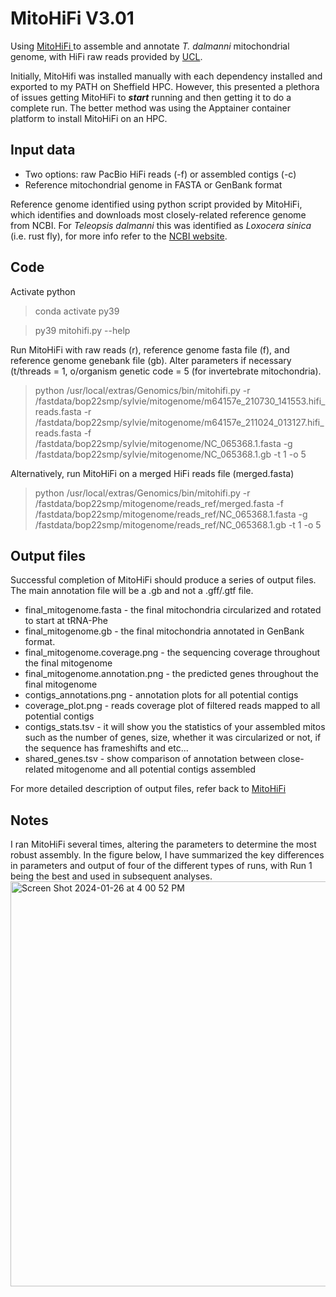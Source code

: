 # **MitoHiFi V3.01**

Using [MitoHiFi ](https://github.com/marcelauliano/MitoHiFi) to assemble and annotate  _T. dalmanni_ mitochondrial genome, with HiFi raw reads provided by [UCL](https://www.ucl.ac.uk/~ucbhpom/).

Initially, MitoHifi was installed manually with each dependency installed and exported to my PATH on Sheffield HPC. However, this presented a plethora of issues getting MitoHiFi to ***start*** running and then getting it to do a complete run. The better method was using the Apptainer container platform to install MitoHiFi on an HPC.

## Input data

- Two options: raw PacBio HiFi reads (-f) or assembled contigs (-c)
- Reference mitochondrial genome in FASTA or GenBank format

Reference genome identified using python script provided by MitoHiFi, which identifies and downloads most closely-related reference genome from NCBI. For *Teleopsis dalmanni* this was identified as *Loxocera sinica* (i.e. rust fly), for more info refer to the [NCBI website](https://www.ncbi.nlm.nih.gov/nuccore/NC_065368.1).

## Code

Activate python
> conda activate py39

> py39 mitohifi.py --help

Run MitoHiFi with raw reads (r), reference genome fasta file (f), and reference genome genebank file (gb).
Alter parameters if necessary (t/threads = 1, o/organism genetic code = 5 (for invertebrate mitochondria).
> python /usr/local/extras/Genomics/bin/mitohifi.py -r /fastdata/bop22smp/sylvie/mitogenome/m64157e_210730_141553.hifi_reads.fasta -r /fastdata/bop22smp/sylvie/mitogenome/m64157e_211024_013127.hifi_reads.fasta -f /fastdata/bop22smp/sylvie/mitogenome/NC_065368.1.fasta -g /fastdata/bop22smp/sylvie/mitogenome/NC_065368.1.gb -t 1 -o 5

Alternatively, run MitoHiFi on a merged HiFi reads file (merged.fasta)
> python /usr/local/extras/Genomics/bin/mitohifi.py -r /fastdata/bop22smp/mitogenome/reads_ref/merged.fasta -f /fastdata/bop22smp/mitogenome/reads_ref/NC_065368.1.fasta -g /fastdata/bop22smp/mitogenome/reads_ref/NC_065368.1.gb -t 1 -o 5

## Output files

Successful completion of MitoHiFi should produce a series of output files. The main annotation file will be a .gb and not a .gff/.gtf file.
- final_mitogenome.fasta - the final mitochondria circularized and rotated to start at tRNA-Phe
- final_mitogenome.gb - the final mitochondria annotated in GenBank format.
- final_mitogenome.coverage.png - the sequencing coverage throughout the final mitogenome
- final_mitogenome.annotation.png - the predicted genes throughout the final mitogenome
- contigs_annotations.png - annotation plots for all potential contigs
- coverage_plot.png - reads coverage plot of filtered reads mapped to all potential contigs
- contigs_stats.tsv - it will show you the statistics of your assembled mitos such as the number of genes, size, whether it was circularized or not, if the sequence has frameshifts and etc...
- shared_genes.tsv - show comparison of annotation between close-related mitogenome and all potential contigs assembled

For more detailed description of output files, refer back to [MitoHiFi ](https://github.com/marcelauliano/MitoHiFi)

## Notes
I ran MitoHiFi several times, altering the parameters to determine the most robust assembly. In the figure below, I have summarized the key differences in parameters and output of four of the different types of runs, with Run 1 being the best and used in subsequent analyses.
<img width="648" alt="Screen Shot 2024-01-26 at 4 00 52 PM" src="https://github.com/sylviemarie/Stalk-Eyed-Fly-Genomics/assets/116887272/b511b0e4-dd2e-47af-bb21-a085186596fc">

